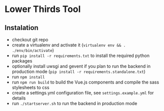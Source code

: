 # Lower Thirds Tool

## Instalation

* checkout git repo
* create a virtualenv and activate it (`virtualenv env && . ./env/bin/activate`)
* run `pip install -r requirements.txt` to install the required python packages
* optionally install uwsgi and gevent if you plan to run the backend in production mode (`pip install -r requirements.standalone.txt`)
* run `npm install`
* run `npm run build` to build the Vue.js components and compile the sass stylesheets to css
* create a settings.yml configuration file, see `settings.example.yml` for details
* run `./startserver.sh` to run the backend in production mode

